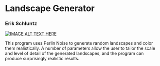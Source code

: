 # Landscape Generator

### Erik Schluntz

[![IMAGE ALT TEXT HERE](http://img.youtube.com/vi/itqsLlCodb0/0.jpg)](http://www.youtube.com/watch?v=itqsLlCodb0)

This program uses Perlin Noise to generate random landscapes and color them realistically. A number of parameters allow the user to tailor the scale and level of detail of the generated landscapes, and the program can produce surprisingly realistic results.